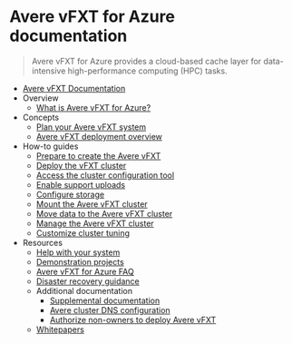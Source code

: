 # Avere vFXT for Azure documentation
> Avere vFXT for Azure provides a cloud-based cache layer for data-intensive high-performance computing (HPC) tasks.
  - [Avere vFXT Documentation](https://learn.microsoft.com/en-us/azure/avere-vfxt/)
  - Overview
    - [What is Avere vFXT for Azure?](https://learn.microsoft.com/en-us/azure/avere-vfxt/avere-vfxt-overview)
  - Concepts
    - [Plan your Avere vFXT system](https://learn.microsoft.com/en-us/azure/avere-vfxt/avere-vfxt-deploy-plan)
    - [Avere vFXT deployment overview](https://learn.microsoft.com/en-us/azure/avere-vfxt/avere-vfxt-deploy-overview)
  - How-to guides
    - [Prepare to create the Avere vFXT](https://learn.microsoft.com/en-us/azure/avere-vfxt/avere-vfxt-prereqs)
    - [Deploy the vFXT cluster](https://learn.microsoft.com/en-us/azure/avere-vfxt/avere-vfxt-deploy)
    - [Access the cluster configuration tool](https://learn.microsoft.com/en-us/azure/avere-vfxt/avere-vfxt-cluster-gui)
    - [Enable support uploads](https://learn.microsoft.com/en-us/azure/avere-vfxt/avere-vfxt-enable-support)
    - [Configure storage](https://learn.microsoft.com/en-us/azure/avere-vfxt/avere-vfxt-add-storage)
    - [Mount the Avere vFXT cluster](https://learn.microsoft.com/en-us/azure/avere-vfxt/avere-vfxt-mount-clients)
    - [Move data to the Avere vFXT cluster](https://learn.microsoft.com/en-us/azure/avere-vfxt/avere-vfxt-data-ingest)
    - [Manage the Avere vFXT cluster](https://learn.microsoft.com/en-us/azure/avere-vfxt/avere-vfxt-manage-cluster)
    - [Customize cluster tuning](https://learn.microsoft.com/en-us/azure/avere-vfxt/avere-vfxt-tuning)
  - Resources
    - [Help with your system](https://learn.microsoft.com/en-us/azure/avere-vfxt/avere-vfxt-open-ticket)
    - [Demonstration projects](https://learn.microsoft.com/en-us/azure/avere-vfxt/avere-vfxt-demo-links)
    - [Avere vFXT for Azure FAQ](https://learn.microsoft.com/en-us/azure/avere-vfxt/avere-vfxt-faq.yml)
    - [Disaster recovery guidance](https://learn.microsoft.com/en-us/azure/avere-vfxt/disaster-recovery)
    - Additional documentation
      - [Supplemental documentation](https://learn.microsoft.com/en-us/azure/avere-vfxt/avere-vfxt-additional-resources)
      - [Avere cluster DNS configuration](https://learn.microsoft.com/en-us/azure/avere-vfxt/avere-vfxt-configure-dns)
      - [Authorize non-owners to deploy Avere vFXT](https://learn.microsoft.com/en-us/azure/avere-vfxt/avere-vfxt-non-owner)
    - [Whitepapers](https://learn.microsoft.com/en-us/azure/avere-vfxt/avere-vfxt-whitepapers)
